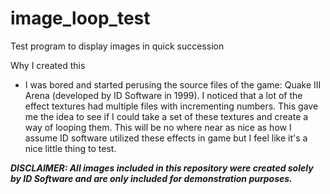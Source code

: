 # image_loop_test
Test program to display images in quick succession

Why I created this
  - I was bored and started perusing the source files of the game: Quake III Arena (developed by ID
  Software in 1999). I noticed that a lot of the effect textures had multiple files with
  incrementing numbers. This gave me the idea to see if I could take a set of these textures
  and create a way of looping them. This will be no where near as nice as how I assume ID software
  utilized these effects in game but I feel like it's a nice little thing to test.
  
***DISCLAIMER: All images included in this repository were created solely by ID Software and are only included
  for demonstration purposes.***
